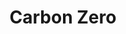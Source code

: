 ---
layout : "~/layouts/project.astro"
title : "Carbon Zero"
about: "Lorem Ipsum"
stacks : ["nextjs" , "tailwind"]
features : ["test","test"]
preview: https://lab.cs.sci.ku.ac.th
repository : https://github.com/SornchaiTheDev/cs-lab-typing
---